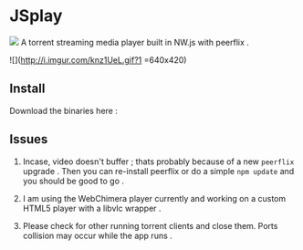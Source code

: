 # JSplay
![](https://raw.githubusercontent.com/saru95/jsplay/master/icon.svg)
A torrent streaming media player built in NW.js with peerflix .

![](http://i.imgur.com/knz1UeL.gif?1 =640x420)

## Install
  Download the binaries here : 


## Issues

1. Incase, video doesn't buffer ; thats probably because of a new `peerflix` upgrade . Then you can re-install peerflix or do a simple `npm update` and you should be good to go .

2. I am using the WebChimera player currently and working on a custom HTML5 player with a libvlc wrapper .

3.  Please check for other running torrent clients and close them. Ports collision may occur while the app runs .

